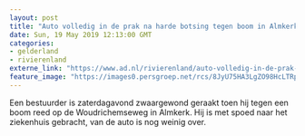 ```yaml
---
layout: post
title: "Auto volledig in de prak na harde botsing tegen boom in Almkerk"
date: Sun, 19 May 2019 12:13:00 GMT
categories: 
- gelderland 
- rivierenland 
externe_link: "https://www.ad.nl/rivierenland/auto-volledig-in-de-prak-na-harde-botsing-tegen-boom-in-almkerk~ad849fcf/"
feature_image: "https://images0.persgroep.net/rcs/8JyU75HA3LgZO98HcLTRpuX1P1U/diocontent/148709726/_fitwidth/400/?appId=21791a8992982cd8da851550a453bd7f&quality=0.7"
---
```


Een bestuurder is zaterdagavond zwaargewond geraakt toen hij tegen een boom reed op de Woudrichemseweg in Almkerk. Hij is met spoed naar het ziekenhuis gebracht, van de auto is nog weinig over.
